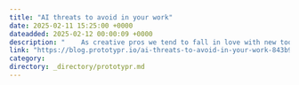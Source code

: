 ```yaml
---
title: "AI threats to avoid in your work"
date: 2025-02-11 15:25:00 +0000
dateadded: 2025-02-12 00:00:09 +0000
description: "    As creative pros we tend to fall in love with new tools, but we also need to remember about eventual risks they bring  Continue reading on Prototypr »  "
link: "https://blog.prototypr.io/ai-threats-to-avoid-in-your-work-843b973fbc25?source=rss----eb297ea1161a---4"
category:
directory: _directory/prototypr.md
---
```

